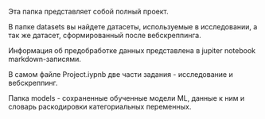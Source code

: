 Эта папка представляет собой полный проект. 

В папке datasets вы найдете датасеты, используемые в исследовании, а так же датасет, сформированный после вебскреппинга.

Информация об предобработке данных представлена в jupiter notebook markdown-записями.

В самом файле Project.iypnb две части задания - исследование и вебскреппинг.

Папка models - сохраненные обученные модели ML, данные к ним и словарь раскодировки категориальных переменных.
